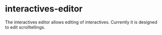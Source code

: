 # interactives-editor

The interactives editor allows editing of interactives. Currently it is designed to edit scrolltellings.
